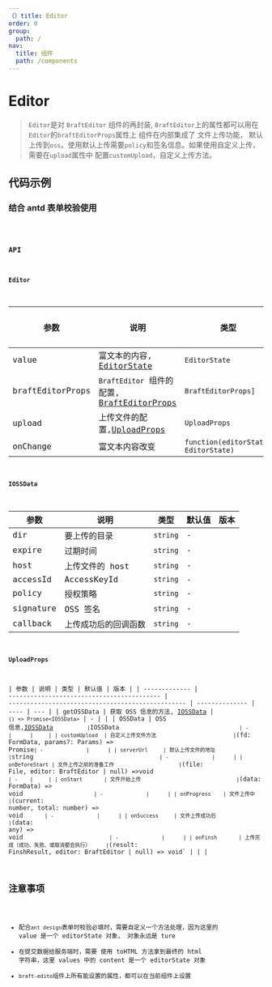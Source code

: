 ```yaml
---
（）title: Editor
order: 0
group:
  path: /
nav:
  title: 组件
  path: /components
---
```


# Editor

> `Editor`是对 `BraftEditor` 组件的再封装, `BraftEditor`上的属性都可以用在`Editor`的`braftEditorProps`属性上
> 组件在内部集成了 文件上传功能， 默认上传到`oss`。使用默认上传需要`policy`和签名信息。如果使用自定义上传，需要在`upload`属性中
> 配置`customUpload`，自定义上传方法。

## 代码示例

### 结合 antd 表单校验使用

<code src="./demos/antdForm.tsx" title="结合 antd 表单校验使用" />

### API

#### Editor

| 参数             | 说明                                                                                           | 类型                                 | 默认值 | 版本 |
| ---------------- | ---------------------------------------------------------------------------------------------- | ------------------------------------ | ------ | ---- |
| value            | 富文本的内容, [EditorState](https://github.com/margox/braft-editor/blob/master/index.d.ts#L10) | `EditorState`                        | -      |      |
| braftEditorProps | `BraftEditor` 组件的配置, [BraftEditorProps](https://www.yuque.com/braft-editor/be/gz44tn)     | `BraftEditorProps]`                  | -      |      |
| upload           | 上传文件的配置,[UploadProps](#uploadprops)                                                     | `UploadProps`                        | -      |      |
| onChange         | 富文本内容改变                                                                                 | `function(editorState: EditorState)` | -      |      |

#### IOSSData

| 参数      | 说明                 | 类型     | 默认值 | 版本 |
| --------- | -------------------- | -------- | ------ | ---- |
| dir       | 要上传的目录         | `string` | -      |      |
| expire    | 过期时间             | `string` | -      |      |
| host      | 上传文件的 host      | `string` | -      |      |
| accessId  | AccessKeyId          | `string` | -      |      |
| policy    | 授权策略             | `string` | -      |      |
| signature | OSS 签名             | `string` | -      |      |
| callback  | 上传成功后的回调函数 | `string` | -      |      |

#### UploadProps

| 参数          | 说明                                       | 类型                                              | 默认值         | 版本 |
| ------------- | ------------------------------------------ | ------------------------------------------------- | -------------- | ---- | --- |
| getOSSData    | 获取 OSS 信息的方法, [IOSSData](#iossdata) | `() => Promise<IOSSData>`                         | -              |      |
| OSSData       | OSS 信息,[IOSSData](#iossdata)`            | `IOSSData`                                        | -              |      |     |
| customUpload  | 自定义上传文件方法                         | `(fd: FormData, params?: Params) => Promise<any>` | -              |      |
| serverUrl     | 默认上传文件的地址                         | `string`                                          | -              |      |
| onBeforeStart | 文件上传之前的准备工作                     | `(file: File, editor: BraftEditor                 | null) =>void ` | -    |     |
| onStart       | 文件开始上传                               | `(data: FormData) => void`                        | -              |      |
| onProgress    | 文件上传中                                 | `(current: number, total: number) => void`        | -              |      |
| onSuccess     | 文件上传成功后                             | `(data: any) => void`                             | -              |      |
| onFinsh       | 上传完成（成功、失败、或取消都会执行）     | `(result: FinshResult, editor: BraftEditor        | null) => void` |      |     |

## 注意事项

- 配合`ant design`表单时校验必填时，需要自定义一个方法处理，因为这里的 value 是一个 editorState 对象， 对象永远是 ture
- 在提交数据给服务端时，需要 使用 toHTML 方法拿到最终的 html 字符串，这里 values 中的 content 是一个 editorState 对象
- `braft-edito`组件上所有能设置的属性，都可以在当前组件上设置
